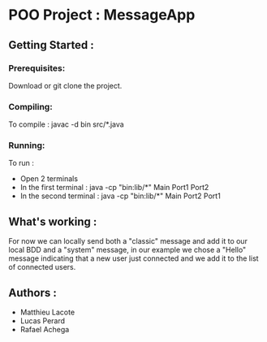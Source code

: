 # POO Project : MessageApp

## Getting Started :

### Prerequisites:

Download or git clone the project.

### Compiling:

To compile : javac -d bin src/*.java

### Running:

To run :
- Open 2 terminals
- In the first terminal : java -cp "bin:lib/*" Main Port1 Port2
- In the second terminal : java -cp "bin:lib/*" Main Port2 Port1

## What's working :

For now we can locally send both a "classic" message and add it to our local BDD and a "system" message, in our example we chose a "Hello" message indicating that a new user just connected and we add it to the list of connected users.

## Authors :

- Matthieu Lacote
- Lucas Perard
- Rafael Achega
